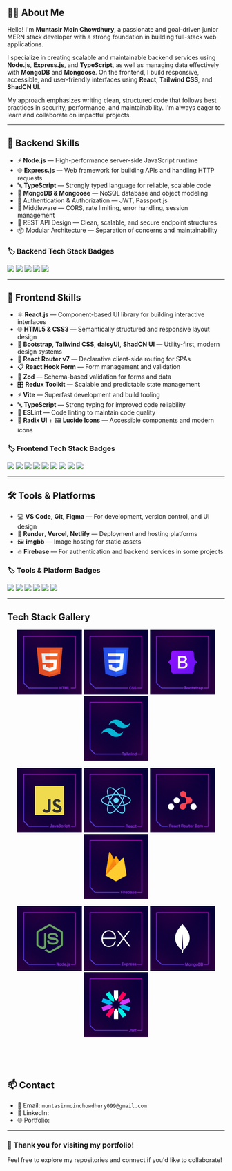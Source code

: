 ## 👨‍💻  About Me

Hello! I'm **Muntasir Moin Chowdhury**, a passionate and goal-driven junior MERN stack developer with a strong foundation in building full-stack web applications.

I specialize in creating scalable and maintainable backend services using **Node.js**, **Express.js**, and **TypeScript**, as well as managing data effectively with **MongoDB** and **Mongoose**. On the frontend, I build responsive, accessible, and user-friendly interfaces using **React**, **Tailwind CSS**, and **ShadCN UI**.

My approach emphasizes writing clean, structured code that follows best practices in security, performance, and maintainability. I'm always eager to learn and collaborate on impactful projects.

---

## 🧠 Backend Skills

- ⚡ **Node.js** — High-performance server-side JavaScript runtime  
- 🌐 **Express.js** — Web framework for building APIs and handling HTTP requests  
- 🔤 **TypeScript** — Strongly typed language for reliable, scalable code  
- 🍃 **MongoDB & Mongoose** — NoSQL database and object modeling  
- 🔐 Authentication & Authorization — JWT, Passport.js  
- 🧱 Middleware — CORS, rate limiting, error handling, session management  
- 📡 REST API Design — Clean, scalable, and secure endpoint structures  
- 📦 Modular Architecture — Separation of concerns and maintainability

### 🏷️ Backend Tech Stack Badges

<p align="left">
  <img src="https://img.shields.io/badge/Node.js-339933?style=flat&logo=node.js&logoColor=white" />
  <img src="https://img.shields.io/badge/Express.js-000000?style=flat&logo=express&logoColor=white" />
  <img src="https://img.shields.io/badge/TypeScript-007ACC?style=flat&logo=typescript&logoColor=white" />
  <img src="https://img.shields.io/badge/MongoDB-4EA94B?style=flat&logo=mongodb&logoColor=white" />
  <img src="https://img.shields.io/badge/Mongoose-880000?style=flat&logoColor=white" />
</p>

---

## 🎨 Frontend Skills

- ⚛ **React.js** — Component-based UI library for building interactive interfaces  
- 🌐 **HTML5 & CSS3** — Semantically structured and responsive layout design  
- 🎯 **Bootstrap**, **Tailwind CSS**, **daisyUI**, **ShadCN UI** — Utility-first, modern design systems  
- 🧭 **React Router v7** — Declarative client-side routing for SPAs  
- 📋 **React Hook Form** — Form management and validation  
- 🧪 **Zod** — Schema-based validation for forms and data  
- 🎛 **Redux Toolkit** — Scalable and predictable state management  
- ⚡ **Vite** — Superfast development and build tooling  
- 🔤 **TypeScript** — Strong typing for improved code reliability  
- 🧹 **ESLint** — Code linting to maintain code quality  
- 🧱 **Radix UI** + 🖼 **Lucide Icons** — Accessible components and modern icons

### 🏷️ Frontend Tech Stack Badges

<p align="left">
  <img src="https://img.shields.io/badge/React-20232A?style=flat&logo=react&logoColor=61DAFB" />
  <img src="https://img.shields.io/badge/Redux_Toolkit-593D88?style=flat&logo=redux&logoColor=white" />
  <img src="https://img.shields.io/badge/React_Router-CA4245?style=flat&logo=react-router&logoColor=white" />
  <img src="https://img.shields.io/badge/Tailwind_CSS-0EA5E9?style=flat&logo=tailwind-css&logoColor=white" />
  <img src="https://img.shields.io/badge/ShadCN_UI-1E293B?style=flat&logo=tailwind-css&logoColor=white" />
  <img src="https://img.shields.io/badge/Vite-646CFF?style=flat&logo=vite&logoColor=white" />
  <img src="https://img.shields.io/badge/TypeScript-3178C6?style=flat&logo=typescript&logoColor=white" />
  <img src="https://img.shields.io/badge/Zod-4A5568?style=flat&logoColor=white" />
  <img src="https://img.shields.io/badge/ESLint-4B32C3?style=flat&logo=eslint&logoColor=white" />
</p>

---

## 🛠 Tools & Platforms

- 💻 **VS Code**, **Git**, **Figma** — For development, version control, and UI design  
- 🚀 **Render**, **Vercel**, **Netlify** — Deployment and hosting platforms  
- 🖼 **imgbb** — Image hosting for static assets  
- 🔥 **Firebase** — For authentication and backend services in some projects

### 🏷️ Tools & Platform Badges

<p align="left">
  <img src="https://img.shields.io/badge/VS%20Code-007ACC?style=flat&logo=visual-studio-code&logoColor=white" />
  <img src="https://img.shields.io/badge/Git-F05032?style=flat&logo=git&logoColor=white" />
  <img src="https://img.shields.io/badge/Figma-F24E1E?style=flat&logo=figma&logoColor=white" />
  <img src="https://img.shields.io/badge/Vercel-000000?style=flat&logo=vercel&logoColor=white" />
  <img src="https://img.shields.io/badge/Netlify-00C7B7?style=flat&logo=netlify&logoColor=white" />
  <img src="https://img.shields.io/badge/Firebase-FFCA28?style=flat&logo=firebase&logoColor=black" />
</p>

---

## Tech Stack Gallery

<p align="center">
<img height="150" src="https://raw.githubusercontent.com/ProgrammingHero1/ProgrammingHero1/main/image/HTML.png"/>
<img height="150" src="https://raw.githubusercontent.com/ProgrammingHero1/ProgrammingHero1/main/image/CSS.png"/>
<img height="150" src="https://raw.githubusercontent.com/ProgrammingHero1/ProgrammingHero1/main/image/Bootstrap.png"/>
<img height="150" src="https://raw.githubusercontent.com/ProgrammingHero1/ProgrammingHero1/main/image/Tailwind.png"/>
</p>
<p align="center">
<img height="150" src="https://raw.githubusercontent.com/ProgrammingHero1/ProgrammingHero1/main/image/JavaScript.png"/>
<img height="150" src="https://raw.githubusercontent.com/ProgrammingHero1/ProgrammingHero1/main/image/React.png"/>
<img height="150" src="https://raw.githubusercontent.com/ProgrammingHero1/ProgrammingHero1/main/image/ReactRouterDom.png"/>
<img height="150" src="https://raw.githubusercontent.com/ProgrammingHero1/ProgrammingHero1/main/image/Firebase.png"/>
</p>
<p align="center">
<img height="150" src="https://raw.githubusercontent.com/ProgrammingHero1/ProgrammingHero1/main/image/Nodejs.png"/>
<img height="150" src="https://raw.githubusercontent.com/ProgrammingHero1/ProgrammingHero1/main/image/Express.png"/>
<img height="150" src="https://raw.githubusercontent.com/ProgrammingHero1/ProgrammingHero1/main/image/MongoDB.png"/>
<img height="150" src="https://raw.githubusercontent.com/ProgrammingHero1/ProgrammingHero1/main/image/JWT.png"/>
</p>

<br />

<br/>
<br/>




## 📫 Contact

- 📧 Email: `muntasirmoinchowdhury099@gmail.com`  
- 💼 LinkedIn: 
- 🌐 Portfolio: 

---

### 🙌 Thank you for visiting my portfolio!

Feel free to explore my repositories and connect if you'd like to collaborate!
